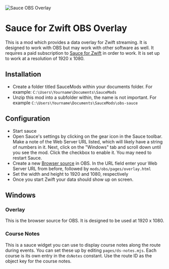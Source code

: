 ![Sauce OBS Overlay](https://i.imgur.com/RUB6iOZ.png)
# Sauce for Zwift OBS Overlay
This is a mod which provides a data overlay for Zwift streaming. It is designed to work with OBS but may work with other software as well. It requires a paid subscription to [Sauce for Zwift](https://www.patreon.com/bePatron?u=32064618 ) in order to work.
It is set up to work at a resolution of 1920 x 1080.


## Installation
* Create a folder titled SauceMods within your documents folder. For example: `C:\Users\Yourname\Documents\SauceMods`
* Unzip this mod into a subfolder within, the name is not important. For example `C:\Users\Yourname\Documents\SauceMods\obs-sauce`

## Configuration
* Start sauce
* Open Sauce's settings by clicking on the gear icon in the Sauce toolbar. Make a note of the Web Server URL listed, which will likely have a string of numbers in it. Next, click on the "Windows" tab and scroll down until you see the mod. Click the checkbox to enable it. You may need to restart Sauce.
* Create a new [Browser source](https://obsproject.com/kb/browser-source) in OBS. In the URL field enter your Web Server URL from before, followed by `mods/obs/pages/overlay.html`
* Set the width and height to 1920 and 1080, respectively
* Once you start Zwift your data should show up on screen.

## Windows
### Overlay
This is the browser source for OBS. It is designed to be used at 1920 x 1080.

### Course Notes
This is a sauce widget you can use to display course notes along the route during events. You can set these up by editing `pages/ds-notes.mjs`. Each course is its own entry in the `dsNotes` constant. Use the route ID as the object key for the course notes.
